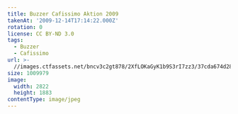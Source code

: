 ```yaml
---
title: Buzzer Cafissimo Aktion 2009
takenAt: '2009-12-14T17:14:22.000Z'
rotation: 0
license: CC BY-ND 3.0
tags:
  - Buzzer
  - Cafissimo
url: >-
  //images.ctfassets.net/bncv3c2gt878/2XfLOKaGyK1b9S3rI7zz3/37cda674d28e26e046a25e2a431b77c4/buzzer-cafissimo-aktion-2009_4351172726_o
size: 1009979
image:
  width: 2822
  height: 1883
contentType: image/jpeg
---
```


